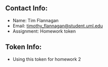 ## Contact Info:
* Name: Tim Flannagan
* Email: timothy_flannagan@student.uml.edu  
* Assignment: Homework token

## Token Info:
* Using this token for homework 2
